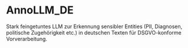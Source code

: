 # AnnoLLM_DE
Stark feingetuntes LLM zur Erkennung sensibler Entities (PII, Diagnosen, politische Zugehörigkeit etc.) in deutschen Texten für DSGVO-konforme Vorverarbeitung.
